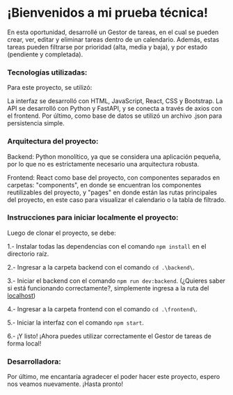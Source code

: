 # ¡Bienvenidos a mi prueba técnica!

En esta oportunidad, desarrollé un Gestor de tareas, en el cual se pueden crear, ver, editar y eliminar tareas dentro de un calendario. Además,
estas tareas pueden filtrarse por prioridad (alta, media y baja), y por estado (pendiente y completada).


### Tecnologías utilizadas:

Para este proyecto, se utilizó:

La interfaz se desarrolló con HTML, JavaScript, React, CSS y Bootstrap.
La API se desarrolló con Python y FastAPI, y se conecta a través de axios con el frontend.
Por último, como base de datos se utilizó un archivo .json para persistencia simple.


### Arquitectura del proyecto:

Backend: Python monolítico, ya que se considera una aplicación pequeña, por lo que no es estrictamente necesario una arquitectura robusta.

Frontend: React como base del proyecto, con componentes separados en carpetas: "components", en donde se encuentran los componentes reutilizables del proyecto, y "pages" en donde están las rutas principales del proyecto, en este caso para visualizar el calendario o la tabla de filtrado.


### Instrucciones para iniciar localmente el proyecto:

Luego de clonar el proyecto, se debe:

1.- Instalar todas las dependencias con el comando `npm install` en el directorio raíz.

2.- Ingresar a la carpeta backend con el comando `cd .\backend\`.

3.- Iniciar el backend con el comando `npm run dev:backend`. 
(¿Quieres saber si está funcionando correctamente?, simplemente ingresa a la ruta del [localhost](http://localhost:8000/tasks))

4.- Ingresar a la carpeta frontend con el comando `cd .\frontend\`.

5.- Iniciar la interfaz con el comando `npm start`.

6.- ¡Y listo! ¡Ahora puedes utilizar correctamente el Gestor de tareas de forma local!


### Desarrolladora:

Por último, me encantaría agradecer el poder hacer este proyecto, espero nos veamos nuevamente.
¡Hasta pronto!


